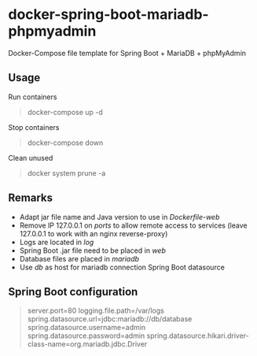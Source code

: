 # docker-spring-boot-mariadb-phpmyadmin
Docker-Compose file template for Spring Boot + MariaDB + phpMyAdmin
## Usage
Run containers
> docker-compose up -d

Stop containers
> docker-compose down

Clean unused
> docker system prune -a

## Remarks
- Adapt jar file name and Java version to use in *Dockerfile-web*
- Remove IP 127.0.0.1 on *ports* to allow remote access to services (leave 127.0.0.1 to work with an nginx reverse-proxy)
- Logs are located in *log*
- Spring Boot .jar file need to be placed in *web*
- Database files are placed in *mariadb*
- Use *db* as host for mariadb connection Spring Boot datasource

## Spring Boot configuration
> server.port=80
> logging.file.path=/var/logs
> spring.datasource.url=jdbc:mariadb://db/database
> spring.datasource.username=admin
> spring.datasource.password=admin
> spring.datasource.hikari.driver-class-name=org.mariadb.jdbc.Driver